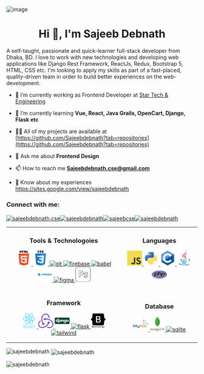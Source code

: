 ![image](https://i.postimg.cc/2STcJh37/My-Linked-In-Banner-1.png)
<h1 align="center">Hi 👋, I'm Sajeeb Debnath</h1>
<p>A self-taught, passionate and quick-learner full-stack developer from Dhaka, BD. I love to work with new technologies and developing web applications like Django Rest Framework, ReactJs, Redux, Bootstrap 5, HTML, CSS etc. I'm looking to apply my skills as part of a fast-placed, quality-driven team in order to build better experiences on the web-development. <p>

- 🔭 I’m currently working as Frontend Developer at [Star Tech & Engineering](https://www.startech.com.bd/)

- 🌱 I’m currently learning **Vue, React, Java Grails, OpenCart, Django, Flask etc**

- 👨‍💻 All of my projects are available at [https://github.com/Sajeebdebnath?tab=repositories](https://github.com/Sajeebdebnath?tab=repositories)

- 💬 Ask me about **Frontend Design**

- 📫 How to reach me **Sajeebdebnath.cse@gmail.com**

- 📄 Know about my experiences https://sites.google.com/view/sajeebdebnath

<h3 align="left">Connect with me:</h3>
<p align="left">
<a href="https://fb.com/sajeebdebnath.cse" target="blank"><img align="center" src="https://raw.githubusercontent.com/rahuldkjain/github-profile-readme-generator/master/src/images/icons/Social/facebook.svg" alt="sajeebdebnath.cse" height="30" width="40" /></a><a href="https://linkedin.com/in/sajeebdebnath" target="blank"><img align="center" src="https://raw.githubusercontent.com/rahuldkjain/github-profile-readme-generator/master/src/images/icons/Social/linked-in-alt.svg" alt="sajeebdebnath" height="30" width="40" /></a><a href="https://twitter.com/sajeebcse" target="blank"><img align="center" src="https://raw.githubusercontent.com/rahuldkjain/github-profile-readme-generator/master/src/images/icons/Social/twitter.svg" alt="sajeebcse" height="30" width="40" /></a><a href="https://codesandbox.com/sajeebdebnath" target="blank"><img align="center" src="https://raw.githubusercontent.com/rahuldkjain/github-profile-readme-generator/master/src/images/icons/Social/codesandbox.svg" alt="sajeebdebnath" height="30" width="40" /></a>
</p>

  
<table width="100%">
<tr>
<td width="60%">
<h3 align="center">Tools & Technologoies</h3>
<p align="center"><a href="https://www.w3.org/html/" target="_blank" rel="noreferrer"> <img src="https://raw.githubusercontent.com/devicons/devicon/master/icons/html5/html5-original-wordmark.svg" alt="html5" width="40" height="40"/> </a><a href="https://www.w3schools.com/css/" target="_blank" rel="noreferrer"> <img src="https://raw.githubusercontent.com/devicons/devicon/master/icons/css3/css3-original-wordmark.svg" alt="css3" width="40" height="40"/> </a><a href="https://git-scm.com/" target="_blank" rel="noreferrer"> <img src="https://www.vectorlogo.zone/logos/git-scm/git-scm-icon.svg" alt="git" width="40" height="40"/> </a><a href="https://firebase.google.com/" target="_blank" rel="noreferrer"> <img src="https://www.vectorlogo.zone/logos/firebase/firebase-icon.svg" alt="firebase" width="40" height="40"/> </a><a href="https://babeljs.io/" target="_blank" rel="noreferrer"> <img src="https://www.vectorlogo.zone/logos/babeljs/babeljs-icon.svg" alt="babel" width="40" height="40"/> </a><a href="https://webpack.js.org" target="_blank" rel="noreferrer"> <img src="https://raw.githubusercontent.com/devicons/devicon/d00d0969292a6569d45b06d3f350f463a0107b0d/icons/webpack/webpack-original-wordmark.svg" alt="webpack" width="40" height="40"/> </a><a href="https://www.figma.com/" target="_blank" rel="noreferrer"> <img src="https://www.vectorlogo.zone/logos/figma/figma-icon.svg" alt="figma" width="40" height="40"/> </a><a href="https://www.photoshop.com/en" target="_blank" rel="noreferrer"> <img src="https://raw.githubusercontent.com/devicons/devicon/master/icons/photoshop/photoshop-line.svg" alt="photoshop" width="40" height="40"/> </a>
</td>  
  
<td width="40%">
<h3 align="center">Languages</h3>
<p align="center"> <a href="https://developer.mozilla.org/en-US/docs/Web/JavaScript" target="_blank" rel="noreferrer"> <img src="https://raw.githubusercontent.com/devicons/devicon/master/icons/javascript/javascript-original.svg" alt="javascript" width="40" height="40"/> </a><a href="https://www.python.org" target="_blank" rel="noreferrer"> <img src="https://raw.githubusercontent.com/devicons/devicon/master/icons/python/python-original.svg" alt="python" width="40" height="40"/> </a><a href="https://www.cprogramming.com/" target="_blank" rel="noreferrer"> <img src="https://raw.githubusercontent.com/devicons/devicon/master/icons/c/c-original.svg" alt="c" width="40" height="40"/> </a><a href="https://www.java.com" target="_blank" rel="noreferrer"> <img src="https://raw.githubusercontent.com/devicons/devicon/master/icons/java/java-original.svg" alt="java" width="40" height="40"/> </a>
  <a href="https://www.php.net" target="_blank" rel="noreferrer"> <img src="https://raw.githubusercontent.com/devicons/devicon/master/icons/php/php-original.svg" alt="php" width="40" height="40"/></a> 
</p>
</td>

</tr>
  
<tr>
<td width="50%">
<h3 align="center">Framework</h3>
<p align="center"> <a href="https://reactjs.org/" target="_blank" rel="noreferrer"> <img src="https://raw.githubusercontent.com/devicons/devicon/master/icons/react/react-original-wordmark.svg" alt="react" width="40" height="40"/> </a><a href="https://redux.js.org" target="_blank" rel="noreferrer"> <img src="https://raw.githubusercontent.com/devicons/devicon/master/icons/redux/redux-original.svg" alt="redux" width="40" height="40"/> </a><a href="https://www.djangoproject.com/" target="_blank" rel="noreferrer"> <img src="https://raw.githubusercontent.com/devicons/devicon/master/icons/django/django-original.svg" alt="django" width="40" height="40"/> </a><a href="https://flask.palletsprojects.com/" target="_blank" rel="noreferrer"> <img src="https://www.vectorlogo.zone/logos/pocoo_flask/pocoo_flask-icon.svg" alt="flask" width="40" height="40"/> </a><a href="https://getbootstrap.com" target="_blank" rel="noreferrer"> <img src="https://raw.githubusercontent.com/devicons/devicon/master/icons/bootstrap/bootstrap-plain-wordmark.svg" alt="bootstrap" width="40" height="40"/> </a>
<a href="https://tailwindcss.com/" target="_blank" rel="noreferrer"> <img src="https://www.vectorlogo.zone/logos/tailwindcss/tailwindcss-icon.svg" alt="tailwind" width="40" height="40"/> </a>
</p>
</td>
    
<td width="50%">
<h3 align="center">Database</h3>
<p align="center"><a href="https://www.mysql.com/" target="_blank" rel="noreferrer"> <img src="https://raw.githubusercontent.com/devicons/devicon/master/icons/mysql/mysql-original-wordmark.svg" alt="mysql" width="40" height="40"/> </a><a href="https://www.mongodb.com/" target="_blank" rel="noreferrer"> <img src="https://raw.githubusercontent.com/devicons/devicon/master/icons/mongodb/mongodb-original-wordmark.svg" alt="mongodb" width="40" height="40"/> </a><a href="https://www.sqlite.org/" target="_blank" rel="noreferrer"> <img src="https://www.vectorlogo.zone/logos/sqlite/sqlite-icon.svg" alt="sqlite" width="40" height="40"/> </a>
 </p>
</td>
  </tr>
</table>


<p><img align="left" src="https://github-readme-stats.vercel.app/api/top-langs?username=sajeebdebnath&show_icons=true&locale=en&layout=compact" alt="sajeebdebnath" /></p>

<p>&nbsp;<img align="center" src="https://github-readme-stats.vercel.app/api?username=sajeebdebnath&show_icons=true&locale=en" alt="sajeebdebnath" /></p>

<p><img align="center" src="https://github-readme-streak-stats.herokuapp.com/?user=sajeebdebnath&" alt="sajeebdebnath" /></p>
